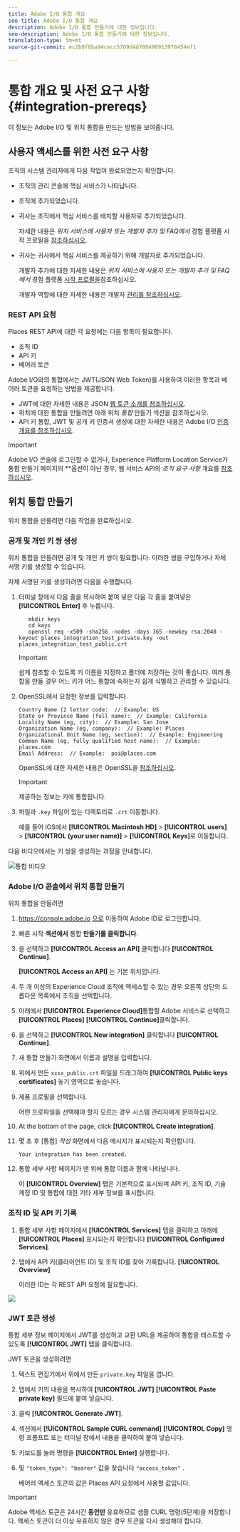 ```yaml
---
title: Adobe I/O 통합 개요
seo-title: Adobe I/O 통합 개요
description: Adobe I/O 통합 만들기에 대한 정보입니다.
seo-description: Adobe I/O 통합 만들기에 대한 정보입니다.
translation-type: tm+mt
source-git-commit: ec2b0f8ba94cecc5709d4d700490913978454ef1

---
```



# 통합 개요 및 사전 요구 사항 {#integration-prereqs}

이 정보는 Adobe I/O 및 위치 통합을 만드는 방법을 보여줍니다.

## 사용자 액세스를 위한 사전 요구 사항

조직의 시스템 관리자에게 다음 작업이 완료되었는지 확인합니다.

* 조직의 관리 콘솔에 핵심 서비스가 나타납니다.
* 조직에 추가되었습니다.
* 귀사는 조직에서 핵심 서비스를 배치할 사용자로 추가되었습니다.

   자세한 내용은 *위치 서비스에 사용자 또는 개발자 추가 및 FAQ에서* 경험 플랫폼 시작 프로필을 [참조하십시오](/help/places-faqs.md).

* 귀사는 귀사에서 핵심 서비스를 제공하기 위해 개발자로 추가되었습니다.

   개발자 추가에 대한 자세한 내용은 *위치 서비스에 사용자 또는 개발자 추가 및 FAQ에서* 경험 플랫폼 [시작 프로필을](/help/places-faqs.md)참조하십시오.

   개발자 역할에 대한 자세한 내용은 개발자 [관리를 참조하십시오](https://helpx.adobe.com/enterprise/using/manage-developers.html).

### REST API 요청

Places REST API에 대한 각 요청에는 다음 항목이 필요합니다.

* 조직 ID
* API 키
* 베어러 토큰

Adobe I/O와의 통합에서는 JWT(JSON Web Token)를 사용하여 이러한 항목과 베어러 토큰을 요청하는 방법을 제공합니다.

* JWT에 대한 자세한 내용은 JSON [웹 토큰 소개를 참조하십시오](https://jwt.io/introduction/).
* 위치에 대한 통합을 만들려면 아래 위치 *통합* 만들기 섹션을 참조하십시오.
* API 키 통합, JWT 및 공개 키 인증서 생성에 대한 자세한 내용은 Adobe I/O [인증 개요를 참조하십시오](https://www.adobe.io/apis/cloudplatform/console/authentication/gettingstarted.html).

>[!IMPORTANT]
>
>Adobe I/O 콘솔에 로그인할 수 없거나, Experience Platform Location Service가 통합 만들기 페이지의 **&#x200B;옵션이 아닌 경우, 웹 서비스 API의 *조직 요구 사항* 개요를 [참조하십시오](/help/web-service-api/places-web-services.md).

## 위치 통합 만들기

위치 통합을 만들려면 다음 작업을 완료하십시오.

### 공개 및 개인 키 쌍 생성

위치 통합을 만들려면 공개 및 개인 키 쌍이 필요합니다. 이러한 쌍을 구입하거나 자체 서명 키를 생성할 수 있습니다.

자체 서명된 키를 생성하려면 다음을 수행합니다.

1. 터미널 창에서 다음 줄을 복사하여 붙여 넣은 다음 각 줄을 붙여넣은 **[!UICONTROL Enter]** 후 누릅니다.

   ```text
      mkdir keys
      cd keys
      openssl req -x509 -sha256 -nodes -days 365 -newkey rsa:2048 -keyout places_integration_test_private.key -out    places_integration_test_public.crt
   ```

   >[!IMPORTANT]
   >
   >쉽게 참조할 수 있도록 키 이름을 지정하고 폴더에 저장하는 것이 좋습니다. 여러 통합을 만들 경우 어느 키가 어느 통합에 속하는지 쉽게 식별하고 관리할 수 있습니다.

1. OpenSSL에서 요청한 정보를 입력합니다.

   ```text
   Country Name (2 letter code:  // Example: US
   State or Province Name (full name):  // Example: California
   Locality Name (eg, city):  // Example: San Jose
   Organization Name (eg, company):  // Example: Places
   Organizational Unit Name (eg, section):  // Example: Engineering
   Common Name (eg, fully qualified host name):  // Example: places.com
   Email Address:  // Example:  poi@places.com
   ```

   OpenSSL에 대한 자세한 내용은 OpenSSL을 [참조하십시오](https://www.openssl.org/).

   >[!IMPORTANT]
   >
   >제공하는 정보는 키에 통합됩니다.

1. 파일과 `.key` 파일이 있는 디렉토리로 `.crt` 이동합니다.

   예를 들어 iOS에서 **[!UICONTROL Macintosh HD]** &gt; **[!UICONTROL users]** &gt; **[!UICONTROL (your user name)]** &gt; **[!UICONTROL Keys]**&#x200B;로 이동합니다.

다음 비디오에서는 키 쌍을 생성하는 과정을 안내합니다.

![통합 비디오](/help/assets/places_integration_video.gif)

### Adobe I/O 콘솔에서 위치 통합 만들기

위치 통합을 만들려면

1. https://console.adobe.io [으로](https://console.adobe.io) 이동하여 Adobe ID로 로그인합니다.
1. 빠른 시작 **섹션에서** 통합 **만들기를 클릭합니다**.
1. 을 선택하고 **[!UICONTROL Access an API]** 클릭합니다 **[!UICONTROL Continue]**.

   **[!UICONTROL Access an API]** 는 기본 위치입니다.

1. 두 개 이상의 Experience Cloud 조직에 액세스할 수 있는 경우 오른쪽 상단의 드롭다운 목록에서 조직을 선택합니다.
1. 아래에서 **[!UICONTROL Experience Cloud]**&#x200B;통합할 Adobe 서비스로 선택하고 **[!UICONTROL Places]** **[!UICONTROL Continue]**&#x200B;클릭합니다.
1. 을 선택하고 **[!UICONTROL New integration]** 클릭합니다 **[!UICONTROL Continue]**.
1. 새 통합 만들기 화면에서 이름과 설명을 입력합니다.
1. 위에서 만든 `xxxx_public.crt` 파일을 드래그하여 **[!UICONTROL Public keys certificates]** 놓기 영역으로 놓습니다.
1. 제품 프로필을 선택합니다.

   어떤 프로파일을 선택해야 할지 모르는 경우 시스템 관리자에게 문의하십시오.
1. At the bottom of the page, click **[!UICONTROL Create integration]**.
1. 몇 초 후 [통합] *작성* 화면에서 다음 메시지가 표시되는지 확인합니다.

   `Your integration has been created.`

1. 통합 세부 사항 페이지가 맨 위에 통합 이름과 함께 나타납니다.

   이 **[!UICONTROL Overview]** 탭은 기본적으로 표시되며 API 키, 조직 ID, 기술 계정 ID 및 통합에 대한 기타 세부 정보를 표시합니다.

### 조직 ID 및 API 키 기록

1. 통합 세부 사항 페이지에서 **[!UICONTROL Services]** 탭을 클릭하고 아래에 **[!UICONTROL Places]** 표시되는지 확인합니다 **[!UICONTROL Configured Services]**.
1. 탭에서 API 키(클라이언트 ID) 및 조직 ID를 찾아 기록합니다. **[!UICONTROL Overview]**

   이러한 ID는 각 REST API 요청에 필요합니다.

![](/help/assets/places_orgid_api-key.png)

### JWT 토큰 생성

통합 세부 정보 페이지에서 JWT를 생성하고 교환 URL을 제공하여 통합을 테스트할 수 있도록 **[!UICONTROL JWT]** 탭을 클릭합니다.

JWT 토큰을 생성하려면

1. 텍스트 편집기에서 위에서 만든 `private.key` 파일을 엽니다.
1. 탭에서 키의 내용을 복사하여 **[!UICONTROL JWT]** **[!UICONTROL Paste private key]** 필드에 붙여 넣습니다.
1. 클릭 **[!UICONTROL Generate JWT]**.
1. 섹션에서 **[!UICONTROL Sample CURL command]** **[!UICONTROL Copy]** 명령 프롬프트 또는 터미널 창에서 내용을 클릭하여 붙여 넣습니다.
1. 키보드를 눌러 명령을 **[!UICONTROL Enter]** 실행합니다.
1. 및 `"token_type": "bearer"` 값을 찾습니다 `"access_token"` .

   베어러 액세스 토큰의 값은 Places API 요청에서 사용할 값입니다.

>[!IMPORTANT]
>
>Adobe 액세스 토큰은 24시간 **동안만** 유효하므로 샘플 CURL 명령(5단계)을 저장합니다. 액세스 토큰이 더 이상 유효하지 않은 경우 토큰을 다시 생성해야 합니다.